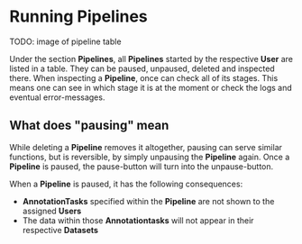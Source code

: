 
# Running Pipelines

<!-- TODO -->

TODO: image of pipeline table

Under the section **Pipelines**, all **Pipelines** started by the respective **User** are
listed in a table. They can be paused, unpaused, deleted and inspected there.
When inspecting a **Pipeline**, once can check all of its stages. This means one can see in which stage it is
at the moment or check the logs and eventual error-messages.

## What does "pausing" mean

While deleting a **Pipeline** removes it altogether, pausing can serve similar functions,
but is reversible, by simply unpausing the **Pipeline** again. Once a **Pipeline** is
paused, the pause-button will turn into the unpause-button.

When a **Pipeline** is paused, it has the following consequences:

- **AnnotationTasks** specified within the **Pipeline** are not shown to the assigned **Users**
- The data within those **Annotationtasks** will not appear in their respective **Datasets**
